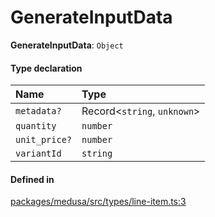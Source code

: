 # GenerateInputData

 **GenerateInputData**: `Object`

#### Type declaration

| Name | Type |
| :------ | :------ |
| `metadata?` | Record<`string`, `unknown`\> |
| `quantity` | `number` |
| `unit_price?` | `number` |
| `variantId` | `string` |

#### Defined in

[packages/medusa/src/types/line-item.ts:3](https://github.com/medusajs/medusa/blob/3d9f5ae63/packages/medusa/src/types/line-item.ts#L3)
